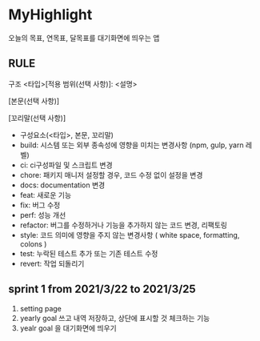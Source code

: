 # MyHighlight
오늘의 목표, 연목표, 달목표를 대기화면에 띄우는 앱

## RULE

구조
<타입>[적용 범위(선택 사항)]: <설명>

[본문(선택 사항)]

[꼬리말(선택 사항)]

- 구성요소(<타입>, 본문, 꼬리말)
- build: 시스템 또는 외부 종속성에 영향을 미치는 변경사항 (npm, gulp, yarn 레벨)
- ci: ci구성파일 및 스크립트 변경
- chore: 패키지 매니저 설정할 경우, 코드 수정 없이 설정을 변경
- docs: documentation 변경
- feat: 새로운 기능
- fix: 버그 수정
- perf: 성능 개선
- refactor: 버그를 수정하거나 기능을 추가하지 않는 코드 변경, 리팩토링
- style: 코드 의미에 영향을 주지 않는 변경사항 ( white space, formatting, colons )
- test: 누락된 테스트 추가 또는 기존 테스트 수정
- revert: 작업 되돌리기

## sprint 1  from 2021/3/22 to 2021/3/25
 
 1. setting page 
 2. yearly goal 쓰고 내역 저장하고, 상단에 표시할 것 체크하는 기능
 3. yealr goal 을 대기화면에 띄우기
